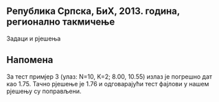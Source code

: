 ## Република Српска, БиХ, 2013. година, регионално такмичење
Задаци и рјешења

## Напомена
За тест примјер 3 (улаз: N=10, K=2; 8.00, 10.55) излаз је погрешно дат као 1.75. Тачно рјешење је 1.76 и одговарајући тест фајлови у нашем рјешењу су поправљени.

